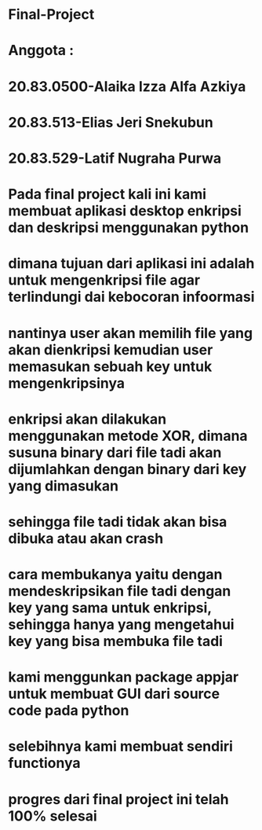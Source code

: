 # Final-Project
# Anggota :
# 20.83.0500-Alaika Izza Alfa Azkiya
# 20.83.513-Elias Jeri Snekubun
# 20.83.529-Latif Nugraha Purwa

# Pada final project kali ini kami membuat aplikasi desktop enkripsi dan deskripsi menggunakan python
# dimana tujuan dari aplikasi ini adalah untuk mengenkripsi file agar terlindungi dai kebocoran infoormasi
# nantinya user akan memilih file yang akan dienkripsi kemudian user memasukan sebuah key untuk mengenkripsinya
# enkripsi akan dilakukan menggunakan metode XOR, dimana susuna binary dari file tadi akan dijumlahkan dengan binary dari key yang dimasukan
# sehingga file tadi tidak akan bisa dibuka atau akan crash
# cara membukanya yaitu dengan mendeskripsikan file tadi dengan key yang sama untuk enkripsi, sehingga hanya yang mengetahui key yang bisa membuka file tadi

# kami menggunkan package appjar untuk membuat GUI dari source code pada python
# selebihnya kami membuat sendiri functionya

# progres dari final project ini telah 100% selesai
